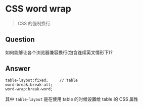 CSS word wrap
==============

> CSS 的强制换行

Question
--------

如何能够让各个浏览器兼容换行(包含连续英文情形下)?

Answer
------

    table-layout:fixed;     // table
    word-break:break-all;
    word-wrap:break-word;

其中 `table-layout` 是在使用 table 的时候设置给 table 的 CSS 属性
